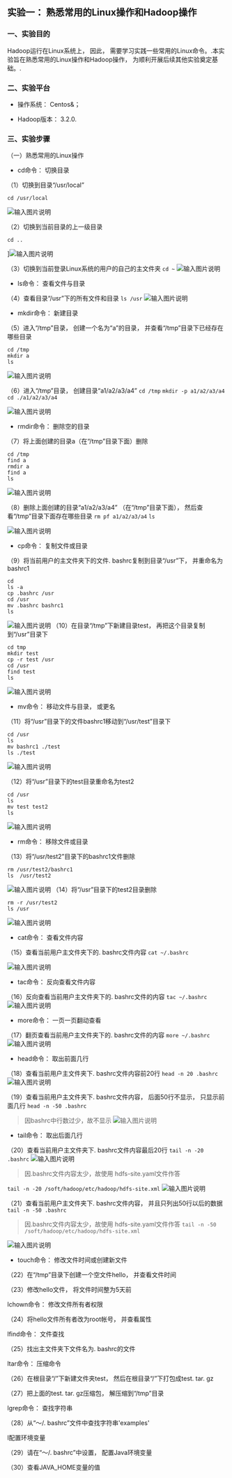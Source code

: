 ## 实验一： 熟悉常用的Linux操作和Hadoop操作
### 一、实验目的

Hadoop运行在Linux系统上， 因此， 需要学习实践一些常用的Linux命令。.本实验旨在熟悉常用的Linux操作和Hadoop操作， 为顺利开展后续其他实验奠定基础。.

### 二、实验平台

- 操作系统： Centos&；

- Hadoop版本： 3.2.0.

### 三、实验步骤

（一）熟悉常用的Linux操作

- cd命令： 切换目录

（1）切换到目录“/usr/local”

`cd /usr/local`

![输入图片说明](https://raw.githubusercontent.com/dfdbb/MyMakdownPhoto/master/2022/10/28/l4HzjdbWBHRlO18U.png)

		
（2）切换到当前目录的上一级目录

`cd ..`

]![输入图片说明](https://raw.githubusercontent.com/dfdbb/MyMakdownPhoto/master/2022/10/28/vumqoYx2xqVZtH92.png)


（3）切换到当前登录Linux系统的用户的自己的主文件夹
`cd ~`
![输入图片说明](https://raw.githubusercontent.com/dfdbb/MyMakdownPhoto/master/2022/10/28/ptxzZDnc0OcoX4k1.png)

- ls命令： 查看文件与目录


（4）查看目录“/usr”下的所有文件和目录
` ls /usr `
![输入图片说明](https://raw.githubusercontent.com/dfdbb/MyMakdownPhoto/master/2022/10/28/REr0MJQxuVQyTKF8.png)
- mkdir命令： 新建目录

（5）进入“/tmp”目录， 创建一个名为“a”的目录， 并查看“/tmp”目录下已经存在哪些目录
```shell
cd /tmp
mkdir a
ls 
```
![输入图片说明](https://raw.githubusercontent.com/dfdbb/MyMakdownPhoto/master/2022/10/28/Vl5iDrnadSeRqyE5.png)


（6）进入“/tmp”目录， 创建目录“a1/a2/a3/a4”
`cd /tmp`
`mkdir -p a1/a2/a3/a4`
`cd ./a1/a2/a3/a4`

![输入图片说明](https://raw.githubusercontent.com/dfdbb/MyMakdownPhoto/master/2022/10/28/GkGSBwHddblyzZmY.png)

- rmdir命令： 删除空的目录

（7）将上面创建的目录a（在“/tmp”目录下面）删除
```shell
cd /tmp
find a
rmdir a
find a 
ls 
```
![输入图片说明](https://raw.githubusercontent.com/dfdbb/MyMakdownPhoto/master/2022/10/28/qQ3lVEx3LLrHC1jB.png)

（8）删除上面创建的目录“a1/a2/a3/a4” （在“/tmp”目录下面）， 然后查看“/tmp”目录下面存在哪些目录
`rm pf a1/a2/a3/a4`
`ls`

![输入图片说明](https://raw.githubusercontent.com/dfdbb/MyMakdownPhoto/master/2022/10/28/XA9Se58H5eIa9ZOE.png)

- cp命令： 复制文件或目录

（9）将当前用户的主文件夹下的文件. bashrc复制到目录“/usr”下， 并重命名为bashrc1
```shell
cd 
ls -a 
cp .bashrc /usr
cd /usr
mv .bashrc bashrc1
ls
```

![输入图片说明](https://raw.githubusercontent.com/dfdbb/MyMakdownPhoto/master/2022/10/28/9kuVMFYMg1hfJJBf.png)
（10）在目录“/tmp”下新建目录test， 再把这个目录复制到“/usr”目录下
```shell 
cd tmp
mkdir test
cp -r test /usr 
cd /usr 
find test
ls
```

![输入图片说明](https://raw.githubusercontent.com/dfdbb/MyMakdownPhoto/master/2022/10/28/Ph1DVdOZtSJDO0Gv.png)
- mv命令： 移动文件与目录， 或更名

（11）将“/usr”目录下的文件bashrc1移动到“/usr/test”目录下
```shell
cd /usr
ls
mv bashrc1 ./test
ls ./test
```
![输入图片说明](https://raw.githubusercontent.com/dfdbb/MyMakdownPhoto/master/2022/10/28/1XOOE3ueBupRTAOG.png)

（12）将“/usr”目录下的test目录重命名为test2
```shell
cd /usr
ls
mv test test2
ls
```
![输入图片说明](https://raw.githubusercontent.com/dfdbb/MyMakdownPhoto/master/2022/10/28/1CGui4uCeZikOer0.png)
- rm命令： 移除文件或目录

（13）将“/usr/test2”目录下的bashrc1文件删除
```shell
rm /usr/test2/bashrc1
ls	/usr/test2
```

![输入图片说明](https://raw.githubusercontent.com/dfdbb/MyMakdownPhoto/master/2022/10/28/V6AoTfFlbltTMUbc.png)
（14）将“/usr”目录下的test2目录删除
```shell
rm -r /usr/test2
ls /usr
```

![输入图片说明](https://raw.githubusercontent.com/dfdbb/MyMakdownPhoto/master/2022/10/28/ctGbJzIc5cSfqlkZ.png)

- cat命令： 查看文件内容

（15）查看当前用户主文件夹下的. bashrc文件内容
`cat ~/.bashrc`

![输入图片说明](https://raw.githubusercontent.com/dfdbb/MyMakdownPhoto/master/2022/10/28/1iecv6xpy13LhD5J.png)
- tac命令： 反向查看文件内容

（16）反向查看当前用户主文件夹下的. bashrc文件的内容
`tac ~/.bashrc`
![输入图片说明](https://raw.githubusercontent.com/dfdbb/MyMakdownPhoto/master/2022/10/28/jq4wEJbep0qIeSPH.png)

- more命令： 一页一页翻动查看

（17）翻页查看当前用户主文件夹下的. bashrc文件的内容
`more ~/.bashrc`
![输入图片说明](https://raw.githubusercontent.com/dfdbb/MyMakdownPhoto/master/2022/10/28/wI6aE7ZOSff6gvJH.png)


- head命令： 取出前面几行

（18）查看当前用户主文件夹下. bashrc文件内容前20行
`head -n 20 .bashrc`
![输入图片说明](https://raw.githubusercontent.com/dfdbb/MyMakdownPhoto/master/2022/10/28/ewzElRrC7LaMFhWi.png)

（19）查看当前用户主文件夹下. bashrc文件内容， 后面50行不显示， 只显示前面几行
`head -n -50 .bashrc`
> 因bashrc中行数过少，故不显示
![输入图片说明](https://raw.githubusercontent.com/dfdbb/MyMakdownPhoto/master/2022/10/28/p0v2l1cqQuwfT6da.png)

- tail命令： 取出后面几行

（20）查看当前用户主文件夹下. bashrc文件内容最后20行
`tail -n -20 .bashrc`
![输入图片说明](https://raw.githubusercontent.com/dfdbb/MyMakdownPhoto/master/2022/10/28/K6exNjsJCfbJUM0h.png)
> 因.bashrc文件内容太少，故使用 hdfs-site.yaml文件作答

`tail -n -20 /soft/hadoop/etc/hadoop/hdfs-site.xml`
![输入图片说明](https://raw.githubusercontent.com/dfdbb/MyMakdownPhoto/master/2022/10/28/p106tm66zcFBvfHw.png)

（21）查看当前用户主文件夹下. bashrc文件内容， 并且只列出50行以后的数据
`tail -n -50 .bashrc`
> 因.bashrc文件内容太少，故使用 hdfs-site.yaml文件作答
`tail -n -50 /soft/hadoop/etc/hadoop/hdfs-site.xml
`

![输入图片说明](https://raw.githubusercontent.com/dfdbb/MyMakdownPhoto/master/2022/10/28/0dmedJ0paOuF7kej.png)
- touch命令： 修改文件时间或创建新文件

（22）在“/tmp”目录下创建一个空文件hello， 并查看文件时间


（23）修改hello文件， 将文件时间整为5天前

lchown命令： 修改文件所有者权限

（24）将hello文件所有者改为root帐号， 并查看属性

lfind命令： 文件查找

（25）找出主文件夹下文件名为. bashrc的文件

ltar命令： 压缩命令

（26）在根目录“/”下新建文件夹test， 然后在根目录“/”下打包成test. tar. gz

（27）把上面的test. tar. gz压缩包， 解压缩到“/tmp”目录

lgrep命令： 查找字符串

（28）从“～/. bashrc”文件中查找字符串'examples'

l配置环境变量

（29）请在“～/. bashrc”中设置， 配置Java环境变量

（30）查看JAVA_HOME变量的值
<!--stackedit_data:
eyJoaXN0b3J5IjpbLTE0Mzg1NTMwNzcsLTYwOTE0NDY3MF19
-->